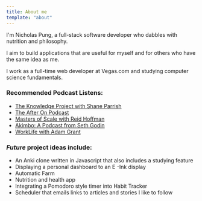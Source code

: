 ```yaml
---
title: About me
template: "about"
---
```


I'm Nicholas Pung, a full-stack software developer who dabbles with nutrition and philosophy.

I aim to build applications that are useful for myself and for others who have the same idea as me.

I work as a full-time web developer at Vegas.com and studying computer science fundamentals.

### Recommended Podcast Listens:

- [The Knowledge Project with Shane Parrish](https://fs.blog/knowledge-project/)
- [The After On Podcast](https://after-on.com/)
- [Masters of Scale with Reid Hoffman](https://mastersofscale.com/)
- [Akimbo: A Podcast from Seth Godin](https://www.akimbo.link/)
- [WorkLife with Adam Grant](https://www.ted.com/podcasts/worklife)

### _Future_ project ideas include:

- An Anki clone written in Javascript that also includes a studying feature
- Displaying a personal dashboard to an E -Ink display
- Automatic Farm
- Nutrition and health app
- Integrating a Pomodoro style timer into Habit Tracker
- Scheduler that emails links to articles and stories I like to follow
